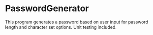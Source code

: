 # PasswordGenerator
This program generates a password based on user input for password length and character set options. Unit testing included.
